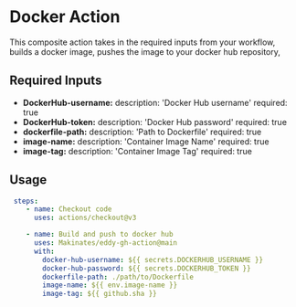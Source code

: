 # Docker Action

This composite action takes in the required inputs from your workflow, builds a docker image, pushes the image to your docker hub repository, 

## Required Inputs

- **DockerHub-username:** description: 'Docker Hub username' required: true
- **DockerHub-token:** description: 'Docker Hub password' required: true
- **dockerfile-path:** description: 'Path to Dockerfile' required: true
- **image-name:** description: 'Container Image Name' required: true
- **image-tag:** description: 'Container Image Tag' required: true

## Usage

```yml
 steps:
    - name: Checkout code
      uses: actions/checkout@v3

    - name: Build and push to docker hub
      uses: Makinates/eddy-gh-action@main
      with:
        docker-hub-username: ${{ secrets.DOCKERHUB_USERNAME }}
        docker-hub-password: ${{ secrets.DOCKERHUB_TOKEN }}
        dockerfile-path: ./path/to/Dockerfile
        image-name: ${{ env.image-name }}
        image-tag: ${{ github.sha }}
    

```